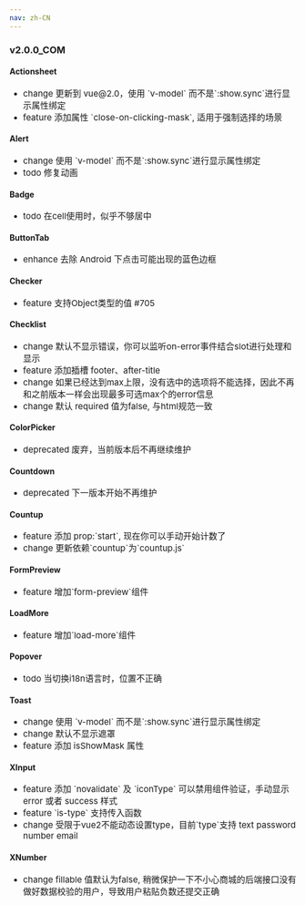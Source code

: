 ```yaml
---
nav: zh-CN
---
```

### v2.0.0_COM

#### Actionsheet
<ul><li><span style="font-size:15px;"><span class="change change-change">change</span>  更新到 vue@2.0，使用 `v-model` 而不是`:show.sync`进行显示属性绑定</span></li><li><span style="font-size:15px;"><span class="change change-feature">feature</span>  添加属性 `close-on-clicking-mask`, 适用于强制选择的场景</span></li></ul>

#### Alert
<ul><li><span style="font-size:15px;"><span class="change change-change">change</span>  使用 `v-model` 而不是`:show.sync`进行显示属性绑定</span></li><li><span style="font-size:15px;"><span class="change change-todo">todo</span>  修复动画</span></li></ul>

#### Badge
<ul><li><span style="font-size:15px;"><span class="change change-todo">todo</span>  在cell使用时，似乎不够居中</span></li></ul>

#### ButtonTab
<ul><li><span style="font-size:15px;"><span class="change change-enhance">enhance</span>  去除 Android 下点击可能出现的蓝色边框</span></li></ul>

#### Checker
<ul><li><span style="font-size:15px;"><span class="change change-feature">feature</span>  支持Object类型的值 #705</span></li></ul>

#### Checklist
<ul><li><span style="font-size:15px;"><span class="change change-change">change</span>  默认不显示错误，你可以监听on-error事件结合slot进行处理和显示</span></li><li><span style="font-size:15px;"><span class="change change-feature">feature</span>  添加插槽 footer、after-title</span></li><li><span style="font-size:15px;"><span class="change change-change">change</span>  如果已经达到max上限，没有选中的选项将不能选择，因此不再和之前版本一样会出现最多可选max个的error信息</span></li><li><span style="font-size:15px;"><span class="change change-change">change</span>  默认 required 值为false, 与html规范一致</span></li></ul>

#### ColorPicker
<ul><li><span style="font-size:15px;"><span class="change change-deprecated">deprecated</span>  废弃，当前版本后不再继续维护</span></li></ul>

#### Countdown
<ul><li><span style="font-size:15px;"><span class="change change-deprecated">deprecated</span>  下一版本开始不再维护</span></li></ul>

#### Countup
<ul><li><span style="font-size:15px;"><span class="change change-feature">feature</span>  添加 prop:`start`, 现在你可以手动开始计数了</span></li><li><span style="font-size:15px;"><span class="change change-change">change</span>  更新依赖`countup`为`countup.js`</span></li></ul>

#### FormPreview
<ul><li><span style="font-size:15px;"><span class="change change-feature">feature</span>  增加`form-preview`组件</span></li></ul>

#### LoadMore
<ul><li><span style="font-size:15px;"><span class="change change-feature">feature</span>  增加`load-more`组件</span></li></ul>

#### Popover
<ul><li><span style="font-size:15px;"><span class="change change-todo">todo</span>  当切换i18n语言时，位置不正确</span></li></ul>

#### Toast
<ul><li><span style="font-size:15px;"><span class="change change-change">change</span>  使用 `v-model` 而不是`:show.sync`进行显示属性绑定</span></li><li><span style="font-size:15px;"><span class="change change-change">change</span>  默认不显示遮罩</span></li><li><span style="font-size:15px;"><span class="change change-feature">feature</span>  添加 isShowMask 属性</span></li></ul>

#### XInput
<ul><li><span style="font-size:15px;"><span class="change change-feature">feature</span>  添加 `novalidate` 及 `iconType` 可以禁用组件验证，手动显示 error 或者 success 样式</span></li><li><span style="font-size:15px;"><span class="change change-feature">feature</span>  `is-type` 支持传入函数</span></li><li><span style="font-size:15px;"><span class="change change-change">change</span>  受限于vue2不能动态设置type，目前`type`支持 text password number email</span></li></ul>

#### XNumber
<ul><li><span style="font-size:15px;"><span class="change change-change">change</span>  fillable 值默认为false, 稍微保护一下不小心商城的后端接口没有做好数据校验的用户，导致用户粘贴负数还提交正确</span></li></ul>

